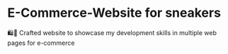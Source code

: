#  E-Commerce-Website for sneakers
🛍️👟 Crafted website to showcase my development skills in multiple web pages for e-commerce
